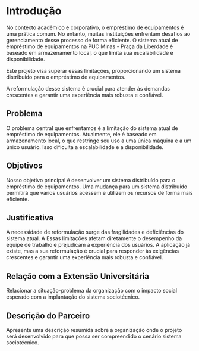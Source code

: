 # Introdução

No contexto acadêmico e corporativo, o empréstimo de equipamentos é uma prática comum. No entanto, muitas instituições enfrentam desafios ao gerenciamento desse processo de forma eficiente. O sistema atual de empréstimo de equipamentos na PUC Minas - Praça da Liberdade é baseado em armazenamento local, o que limita sua escalabilidade e disponibilidade.

Este projeto visa superar essas limitações, proporcionando um sistema distribuído para o empréstimo de equipamentos. 

A reformulação desse sistema é crucial para atender às demandas crescentes e garantir uma experiência mais robusta e confiável. 

## Problema

O problema central que enfrentamos é a limitação do sistema atual de empréstimo de equipamentos. Atualmente, ele é baseado em armazenamento local, o que restringe seu uso a uma única máquina e a um único usuário. Isso dificulta a escalabilidade e a disponibilidade.

## Objetivos

Nosso objetivo principal é desenvolver um sistema distribuído para o empréstimo de equipamentos. Uma mudança para um sistema distribuído permitirá que vários usuários acessem e utilizem os recursos de forma mais eficiente. 

## Justificativa

A necessidade de reformulação surge das fragilidades e deficiências do sistema atual. A Essas limitações afetam diretamente o desempenho da equipe de trabalho e prejudicam a experiência dos usuários. A aplicação já existe, mas a sua reformulação é crucial para responder às exigências crescentes e garantir uma experiência mais robusta e confiável.

## Relação com a Extensão Universitária

Relacionar a situação-problema da organização com o impacto social esperado com a implantação do sistema sociotécnico.

## Descrição do Parceiro

Apresente uma descrição resumida sobre a organização onde o projeto será desenvolvido para que possa ser compreendido o cenário sistema sociotécnico.

